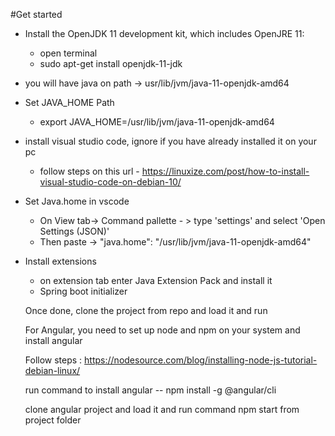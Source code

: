 #Get started

- Install the OpenJDK 11 development kit, which includes OpenJRE 11:
  - open terminal
  - sudo apt-get install openjdk-11-jdk
  
 - you will have java on path -> usr/lib/jvm/java-11-openjdk-amd64

- Set JAVA_HOME Path
  - export JAVA_HOME=/usr/lib/jvm/java-11-openjdk-amd64
  
- install visual studio code, ignore if you have already installed it on your pc
  - follow steps on this url - https://linuxize.com/post/how-to-install-visual-studio-code-on-debian-10/

- Set Java.home in vscode
  - On View tab-> Command pallette - > type 'settings' and select 'Open Settings (JSON)'
  - Then paste  -> "java.home": "/usr/lib/jvm/java-11-openjdk-amd64"
  
- Install extensions
  - on extension tab enter Java Extension Pack and install it
  - Spring boot initializer

  Once done, clone the project from repo and load it and run 

  For Angular, you need to set up node and npm on your system and install angular

  Follow steps : https://nodesource.com/blog/installing-node-js-tutorial-debian-linux/

  run command to install angular -- npm install -g @angular/cli

  clone angular project and load it and run command npm start from project folder


 
 
